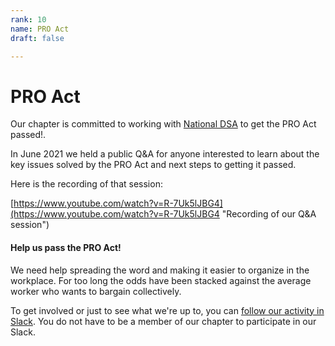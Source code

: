 ```yaml
---
rank: 10
name: PRO Act
draft: false

---
```

# PRO Act

Our chapter is committed to working with [National DSA](https://pro-act.dsausa.org/ "PRO Act site from National DSA") to get the PRO Act passed!.

In June 2021 we held a public Q&A for anyone interested to learn about the key issues solved by the PRO Act and next steps to getting it passed.

Here is the recording of that session:

[https://www.youtube.com/watch?v=R-7Uk5lJBG4](https://www.youtube.com/watch?v=R-7Uk5lJBG4 "Recording of our Q&A session")

#### Help us pass the PRO Act!

We need help spreading the word and making it easier to organize in the workplace. For too long the odds have been stacked against the average worker who wants to bargain collectively.

To get involved or just to see what we're up to, you can [follow our activity in Slack](https://join.slack.com/t/noogadsa/shared_invite/zt-dc30et8n-Y8dNgPEH\~TM5hcd4XV7olQ "slack invite"). You do not have to be a member of our chapter to participate in our Slack.